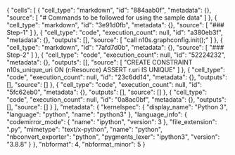 {
 "cells": [
  {
   "cell_type": "markdown",
   "id": "884aab0f",
   "metadata": {},
   "source": [
    "# Commands to be followed for using the sample data"
   ]
  },
  {
   "cell_type": "markdown",
   "id": "3e91d0fb",
   "metadata": {},
   "source": [
    "### Step-1"
   ]
  },
  {
   "cell_type": "code",
   "execution_count": null,
   "id": "a380eb3f",
   "metadata": {},
   "outputs": [],
   "source": [
    "call n10s.graphconfig.init();"
   ]
  },
  {
   "cell_type": "markdown",
   "id": "7afd7d0b",
   "metadata": {},
   "source": [
    "### Step-2"
   ]
  },
  {
   "cell_type": "code",
   "execution_count": null,
   "id": "52224232",
   "metadata": {},
   "outputs": [],
   "source": [
    "CREATE CONSTRAINT n10s_unique_uri ON (r:Resource) ASSERT r.uri IS UNIQUE"
   ]
  },
  {
   "cell_type": "code",
   "execution_count": null,
   "id": "23c6dd14",
   "metadata": {},
   "outputs": [],
   "source": []
  },
  {
   "cell_type": "code",
   "execution_count": null,
   "id": "5fc62eb0",
   "metadata": {},
   "outputs": [],
   "source": []
  },
  {
   "cell_type": "code",
   "execution_count": null,
   "id": "0a8ac0bf",
   "metadata": {},
   "outputs": [],
   "source": []
  }
 ],
 "metadata": {
  "kernelspec": {
   "display_name": "Python 3",
   "language": "python",
   "name": "python3"
  },
  "language_info": {
   "codemirror_mode": {
    "name": "ipython",
    "version": 3
   },
   "file_extension": ".py",
   "mimetype": "text/x-python",
   "name": "python",
   "nbconvert_exporter": "python",
   "pygments_lexer": "ipython3",
   "version": "3.8.8"
  }
 },
 "nbformat": 4,
 "nbformat_minor": 5
}
